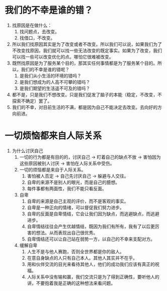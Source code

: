 # 我们的不幸是谁的错？
1. 找原因是在做什么：
   1. 找问题点，去改变。
   2. 找借口，不改变。
2. 所以我们找原因其实是为了改变或者不改变。所以我们可以说，如果我们为了不改变找原因，我们就可以找一些无法改变的既定事实。如果为了改变，我们可以找一些可以改变优化的点。哪怕它很难被改变。
3. 既然找原因是为了服务某个目的，那其实任何事情都是为了服务某个目的。所以，我们的不幸是谁的错呢？
   1. 是我们从小生活的环境的错吗？
   2. 是我们想成为的人高不可攀的错吗？
   3. 是我们期望的生活遥不可及的错吗？
4. 都不是，只是我们不想改变。只是我们促发了脑子的本能（稳定，不改变，不探索不确定）罢了。
5. 我们的不幸，对目前生活的不满，都是因为自己不能决定去改变。去向好的方向前进。
# 一切烦恼都来自人际关系
1. 为什么讨厌自己
   1. 一切的行为都是有目的的，讨厌自己 -> 盯着自己的缺点不放 -> 害怕因为这些原因被别人讨厌 -> 害怕在人际关系中受伤。
   2. 一切的烦恼都是来自于人际关系。
      1. 害怕被人否定 -> 自己先讨厌自己 -> 躲避与人交往。
      2. 自卑的来源不是别人的眼光，而是自己的臆想。
      3. 每件事都有两面性，我们不能只看反面。
   3. 自卑
      1. 自卑的来源是自己主观的评价，而不是客观的事实。
      2. 自卑是一种正向的情绪，可以督促我们努力进步。
      3. 自卑的反面是自卑情结，它会让我们因为缺点，而逃避缺点，而逃避进步。
      4. 自卑情结往往会产生优越情结，既因为我们有所有，我有了以后更厉害的想法。从而表现出自己很优秀。
      5. 自卑情结还可以让自己站在弱势一方，以自己的不幸来支配对方。
   4. 缓解自卑
      1. 人生不是与他人赛跑，否则全世界都是你的敌人。
      2. 在意自身缺点的人只有自己本人。其他人其实并不在乎。
      3. 用和伙伴交流的目光来看待其他人，他们的成功我们应该有真正的祝福。
      4. 人际关系中没有输和赢，我们交流只是为了得到正确性，要听他人的讲，不要抱着我是正确的这种想法来看问题。
  